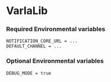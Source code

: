 # VarlaLib


### Required Environmental variables
```
NOTIFICATION_CORE_URL = ...
DEFAULT_CHANNEL = ...
```
### Optional Environmental variables
```
DEBUG_MODE = true
```

